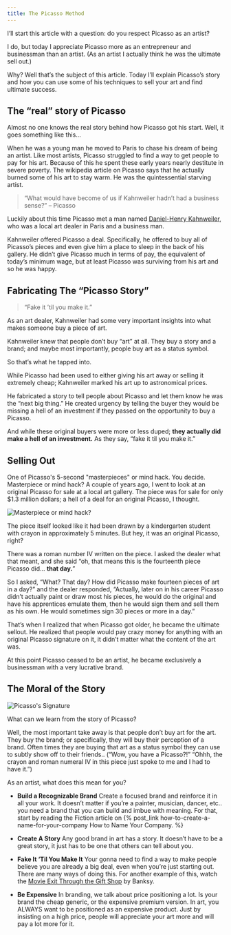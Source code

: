 ```yaml
---
title: The Picasso Method
---
```


I’ll start this article with a question: do you respect Picasso as an artist?

I do, but today I appreciate Picasso more as an entrepreneur and businessman than an artist. (As an artist I actually think he was the ultimate sell out.)

Why? Well that’s the subject of this article. Today I’ll explain Picasso’s story and how you can use some of his techniques to sell your art and find ultimate success.

## The “real” story of Picasso

Almost no one knows the real story behind how Picasso got his start. Well, it goes something like this…

When he was a young man he moved to Paris to chase his dream of being an artist. Like most artists, Picasso struggled to find a way to get people to pay for his art. Because of this he spent these early years nearly destitute in severe poverty. The wikipedia article on Picasso says that he actually burned some of his art to stay warm. He was the quintessential starving artist.

> “What would have become of us if Kahnweiler hadn’t had a business sense?” – Picasso

Luckily about this time Picasso met a man named [Daniel-Henry Kahnweiler](http://en.wikipedia.org/wiki/Daniel-Henry_Kahnweiler), who was a local art dealer in Paris and a business man.

Kahnweiler offered Picasso a deal. Specifically, he offered to buy all of Picasso’s pieces and even give him a place to sleep in the back of his gallery. He didn’t give Picasso much in terms of pay, the equivalent of today’s minimum wage, but at least Picasso was surviving from his art and so he was happy.

## Fabricating The “Picasso Story”

> “Fake it ’til you make it.”

As an art dealer, Kahnweiler had some very important insights into what makes someone buy a piece of art.

Kahnweiler knew that people don’t buy “art” at all. They buy a story and a brand; and maybe most importantly, people buy art as a status symbol.

So that’s what he tapped into.

While Picasso had been used to either giving his art away or selling it extremely cheap; Kahnweiler marked his art up to astronomical prices.

He fabricated a story to tell people about Picasso and let them know he was the “next big thing.” He created urgency by telling the buyer they would be missing a hell of an investment if they passed on the opportunity to buy a Picasso.

And while these original buyers were more or less duped; **they actually did make a hell of an investment.** As they say, “fake it til you make it.”

## Selling Out

One of Picasso's 5-second "masterpieces" or mind hack. You decide.
Masterpiece or mind hack?
A couple of years ago, I went to look at an original Picasso for sale at a local art gallery. The piece was for sale for only $1.3 million dollars; a hell of a deal for an original Picasso, I thought.

![Masterpiece or mind hack?](https://fiction-com.s3.us-west-1.amazonaws.com/5df93786982d4c002c6b4bbf.jpeg)

The piece itself looked like it had been drawn by a kindergarten student with crayon in approximately 5 minutes. But hey, it was an original Picasso, right?

There was a roman number IV written on the piece. I asked the dealer what that meant, and she said “oh, that means this is the fourteenth piece Picasso did… **that day.**”

So I asked, “What? That day? How did Picasso make fourteen pieces of art in a day?” and the dealer responded, “Actually, later on in his career Picasso didn’t actually paint or draw most his pieces, he would do the original and have his apprentices emulate them, then he would sign them and sell them as his own. He would sometimes sign 30 pieces or more in a day.”

That’s when I realized that when Picasso got older, he became the ultimate sellout. He realized that people would pay crazy money for anything with an original Picasso signature on it, it didn’t matter what the content of the art was.

At this point Picasso ceased to be an artist, he became exclusively a businessman with a very lucrative brand.

## The Moral of the Story

![Picasso's Signature](https://fiction-com.s3.us-west-1.amazonaws.com/5df93786982d4c002c6b4bbe.jpeg)

What can we learn from the story of Picasso?

Well, the most important take away is that people don’t buy art for the art. They buy the brand; or specifically, they will buy their perception of a brand. Often times they are buying that art as a status symbol they can use to subtly show off to their friends.. (“Wow, you have a Picasso?!” “Ohhh, the crayon and roman numeral IV in this piece just spoke to me and I had to have it.”)

As an artist, what does this mean for you?

- **Build a Recognizable Brand**
  Create a focused brand and reinforce it in all your work. It doesn’t matter if you’re a painter, musician, dancer, etc.. you need a brand that you can build and imbue with meaning. For that, start by reading the Fiction article on {% post_link how-to-create-a-name-for-your-company How to Name Your Company. %}

- **Create A Story**
  Any good brand in art has a story. It doesn’t have to be a great story, it just has to be one that others can tell about you.
- **Fake It ‘Til You Make It**
  Your gonna need to find a way to make people believe you are already a big deal, even when you’re just starting out. There are many ways of doing this. For another example of this, watch the [Movie Exit Through the Gift Shop](http://www.imdb.com/title/tt1587707/) by Banksy.
- **Be Expensive**
  In branding, we talk about price positioning a lot. Is your brand the cheap generic, or the expensive premium version. In art, you ALWAYS want to be positioned as an expensive product. Just by insisting on a high price, people will appreciate your art more and will pay a lot more for it.
